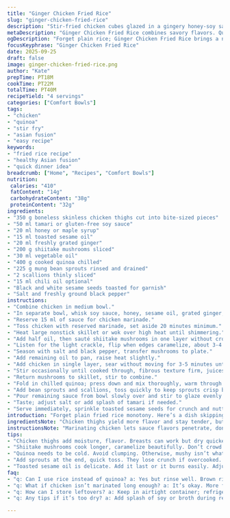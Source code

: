 ```yaml
---
title: "Ginger Chicken Fried Rice"
slug: "ginger-chicken-fried-rice"
description: "Stir-fried chicken cubes glazed in a gingery honey-soy sauce tossed with browned shiitake mushrooms, cooked quinoa, crunchy bean sprouts, and scallions. Finished with toasted sesame seeds. A riff on traditional fried rice swapping brown rice for nutty quinoa, shiitake for earthier depth, and a splash of chili oil for heat. Quick, balanced, flavorful, gluten-adapted option without nuts or dairy."
metaDescription: "Ginger Chicken Fried Rice combines savory flavors. Quinoa stands in for rice, creating a nutty twist. Sear chicken for juicy texture, umami mushrooms"
ogDescription: "Forget plain rice; Ginger Chicken Fried Rice brings a nutty kick with quinoa. Juicy chicken, shiitake, crisp veg — a fresh take on fried rice"
focusKeyphrase: "Ginger Chicken Fried Rice"
date: 2025-09-25
draft: false
image: ginger-chicken-fried-rice.png
author: "Kate"
prepTime: PT18M
cookTime: PT22M
totalTime: PT40M
recipeYield: "4 servings"
categories: ["Comfort Bowls"]
tags:
- "chicken"
- "quinoa"
- "stir fry"
- "asian fusion"
- "easy recipe"
keywords:
- "fried rice recipe"
- "healthy Asian fusion"
- "quick dinner idea"
breadcrumb: ["Home", "Recipes", "Comfort Bowls"]
nutrition: 
 calories: "410"
 fatContent: "14g"
 carbohydrateContent: "38g"
 proteinContent: "32g"
ingredients:
- "350 g boneless skinless chicken thighs cut into bite-sized pieces"
- "50 ml tamari or gluten-free soy sauce"
- "20 ml honey or maple syrup"
- "15 ml toasted sesame oil"
- "20 ml freshly grated ginger"
- "200 g shiitake mushrooms sliced"
- "30 ml vegetable oil"
- "400 g cooked quinoa chilled"
- "225 g mung bean sprouts rinsed and drained"
- "2 scallions thinly sliced"
- "15 ml chili oil optional"
- "Black and white sesame seeds toasted for garnish"
- "Salt and freshly ground black pepper"
instructions:
- "Combine chicken in medium bowl."
- "In separate bowl, whisk soy sauce, honey, sesame oil, grated ginger, and chili oil if using."
- "Reserve 15 ml of sauce for chicken marinade."
- "Toss chicken with reserved marinade, set aside 20 minutes minimum."
- "Heat large nonstick skillet or wok over high heat until shimmering."
- "Add half oil, then sauté shiitake mushrooms in one layer without crowding."
- "Listen for the light crackle, flip when edges caramelize, about 3-4 minutes."
- "Season with salt and black pepper, transfer mushrooms to plate."
- "Add remaining oil to pan, raise heat slightly."
- "Add chicken in single layer, sear without moving for 3-5 minutes until bottom is golden brown."
- "Stir occasionally until cooked through, fibrous texture firm, juices run clear."
- "Return mushrooms to skillet, stir to combine."
- "Fold in chilled quinoa; press down and mix thoroughly, warm through."
- "Add bean sprouts and scallions, toss quickly to keep sprouts crisp but warmed."
- "Pour remaining sauce from bowl slowly over and stir to glaze evenly."
- "Taste; adjust salt or add splash of tamari if needed."
- "Serve immediately, sprinkle toasted sesame seeds for crunch and nutty aroma."
introduction: "Forget plain fried rice monotony. Here’s a dish skipping the usual white rice—quinoa steps in, nutty and slightly crunchy. Chicken thighs, juicy and tender, get a quick marinade in a sharp, gingery-sweet sauce that doubles as a glaze. Mushrooms—shiitakes this time—brown deeply, adding umami heft and texture contrast. Bean sprouts—fresh snap—and scallions stir in last, vibrant green flecks lighting up the bowl. "
ingredientsNote: "Chicken thighs yield more flavor and stay tender, but breasts can substitute if minding fat. Shiitake mushrooms carry deep, meaty notes; cremini or button mushrooms work but lack complexity. Quinoa’s nuttiness stands out, and shakes the routine, but you can use brown rice or a mix with bulgur. Fresh ginger is essential. If none on hand, use 5 ml ginger powder sparingly. Toasted sesame oil is delicate; add at end or it burns easily, so adjust if needed. Chili oil optional but adds welcome heat and aroma. Bean sprouts rinse well, drying helps avoid sogginess. Scallions finish with brightness; green tops only for freshness."
instructionsNote: "Marinating chicken lets sauce flavors penetrate, don’t skip or you miss the subtle layering. Start mushrooms first — they take longest to get that golden-brown caramelization which is key for flavor depth. Don’t crowd pan or they steam. Remove, then chicken goes in hot oil; letting chicken sear without moving builds crust and seals juices. Quinoa must be cold or room temp to avoid clumping and mushy texture. Quick stir of sprouts preserves crunch; add too early, and they lose snap and look sad. Taste after mixing sauces, adjust salt or sweetness as you go. Sesame seeds finish with crunch and aroma — toast on dry pan till fragrant, watch carefully to avoid bitterness. Serve piping hot, no resting here or rice clumps."
tips:
- "Chicken thighs add moisture, flavor. Breasts can work but dry quicker. Marinade chicken at least 20 minutes for flavor. Keep skinless for tenderness."
- "Shiitake mushrooms cook longer, caramelize beautifully. Don’t crowd them in the pan. That’s key for browning. Try cremini if shiitakes hard to find."
- "Quinoa needs to be cold. Avoid clumping. Otherwise, mushy isn’t what you want. Rinse it well before cooking. Remove excess starch to stay fluffy."
- "Add sprouts at the end, quick toss. They lose crunch if overcooked. Snappy texture vs. limp is no contest. Quick in and out keeps freshness alive."
- "Toasted sesame oil is delicate. Add it last or it burns easily. Adjust amounts according to flavor liking. Watch sesame seeds closely while toasting."
faq:
- "q: Can I use rice instead of quinoa? a: Yes but rinse well. Brown rice takes longer to cook. Use leftovers if possible; they'll hold up better in stir fry."
- "q: What if chicken isn’t marinated long enough? a: It’s okay. More flavor absorbed over time though. A quick fix is a stronger sauce drizzle before serving."
- "q: How can I store leftovers? a: Keep in airtight container; refrigerate for 3-4 days. Can also freeze; thaw in fridge for even cooking. Reheat on stove."
- "q: Any tips if it’s too dry? a: Add splash of soy or broth during reheating. Ensure even heat distribution to avoid overcooking. Stir well while warming."

---
```

